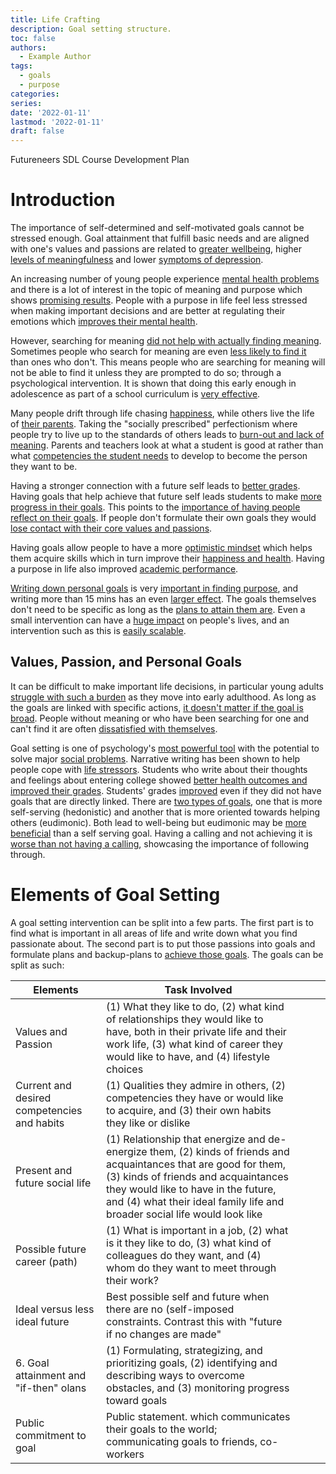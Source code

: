 ```yaml
---
title: Life Crafting
description: Goal setting structure.
toc: false
authors:
  - Example Author
tags:
  - goals
  - purpose
categories:
series:
date: '2022-01-11'
lastmod: '2022-01-11'
draft: false
---
```


Futureneers SDL Course Development Plan

Introduction
============

The importance of self-determined and self-motivated goals cannot be stressed enough. Goal attainment that fulfill basic needs and are aligned with one's values and passions are related to [greater wellbeing](https://books.google.ae/books?hl=en&lr=&id=DcAe2b7L-RgC&oi=fnd&pg=PA65&ots=dsyK5JW6Xi&sig=2YfZWnnxNi3CCFDXuZhkB3-utVg&redir_esc=y#v=onepage&q&f=false), higher [levels of meaningfulness](https://www.tandfonline.com/doi/abs/10.1080/15298868.2017.1375003?journalCode=psai20) and lower [symptoms of depression](https://journals.sagepub.com/doi/10.1177/01461672982412006). 

An increasing number of young people experience [mental health problems](https://doi.apa.org/doiLanding?doi=10.1037%2Fhea0000773) and there is a lot of interest in the topic of meaning and purpose which shows [promising results](https://www.sciencedirect.com/science/article/abs/pii/S0092656607000396?via%3Dihub). People with a purpose in life feel less stressed when making important decisions and are better at regulating their emotions which [improves their mental health](https://doi.apa.org/doiLanding?doi=10.1037%2Fhea0000729).

However, searching for meaning [did not help with actually finding meaning](https://onlinelibrary.wiley.com/doi/10.1111/j.1467-6494.2007.00484.x). Sometimes people who search for meaning are even [less likely to find it](https://onlinelibrary.wiley.com/doi/10.1111/j.1467-6494.2007.00484.x) than ones who don't. This means people who are searching for meaning will not be able to find it unless they are prompted to do so; through a psychological intervention. It is shown that doing this early enough in adolescence as part of a school curriculum is [very effective](https://onlinelibrary.wiley.com/doi/10.1002/yd.430).

Many people drift through life chasing [happiness](https://doi.org/10.1080/17439760.2014.943801), while others live the life of [their parents](https://psycnet.apa.org/record/1954-04881-001). Taking the "socially prescribed" perfectionism where people try to live up to the standards of others leads to [burn-out and lack of meaning](https://www.sciencedirect.com/science/article/abs/pii/S0191886917300442?via%3Dihub). Parents and teachers look at what a student is good at rather than what [competencies the student needs](https://www.tandfonline.com/doi/full/10.1080/15298868.2017.1375003) to develop to become the person they want to be.

Having a stronger connection with a future self leads to [better grades](https://www.tandfonline.com/doi/full/10.1080/15298868.2017.1375003). Having goals that help achieve that future self leads students to make [more progress in their goals](https://journals.sagepub.com/doi/10.1177/01461672982412006). This points to the [importance of having people reflect on their goals](https://journals.aom.org/doi/10.5465/AMBPP.2018.16790symposium). If people don't formulate their own goals they would [lose contact with their core values and passions](https://www.tandfonline.com/doi/full/10.1080/15298868.2017.1322530). 

Having goals allow people to have a more [optimistic mindset](https://doi.apa.org/doiLanding?doi=10.1037%2F0003-066X.56.3.218) which helps them acquire skills which in turn improve their [happiness and health](https://www.sciencedirect.com/science/article/pii/S0272735810000425?via%3Dihub). Having a purpose in life also improved [academic performance](https://www.researchgate.net/profile/Dominique-Morisano/publication/256374704_Morisano_D_2013_Goal_setting_in_the_academic_arena_In_E_A_Locke_G_Latham_Eds_New_Developments_in_Goal_Setting_and_Task_Performance_pp_495-506_NY_Routledge/links/59dd2b7d458515f6efef2900/Morisano-D-2013-Goal-setting-in-the-academic-arena-In-E-A-Locke-G-Latham-Eds-New-Developments-in-Goal-Setting-and-Task-Performance-pp-495-506-NY-Routledge.pdf). 

[Writing down personal goals](https://journals.sagepub.com/doi/10.1177/0146167201277003) is very [important in finding purpose](https://journals.aom.org/doi/10.5465/amd.2018.0187), and writing more than 15 mins has an even [larger effect](https://doi.apa.org/doiLanding?doi=10.1037%2F0033-2909.132.6.823). The goals themselves don't need to be specific as long as the [plans to attain them are](https://journals.aom.org/doi/10.5465/AMBPP.2018.16790symposium). Even a small intervention can have a [huge impact](https://journals.sagepub.com/doi/10.1177/0963721413512856) on people's lives, and an intervention such as this is [easily scalable](https://www.nature.com/articles/palcomms201514#supplementary-information).

Values, Passion, and Personal Goals
-----------------------------------

It can be difficult to make important life decisions, in particular young adults [struggle with such a burden](https://books.google.com/books?hl=en&lr=&id=SXNgDwAAQBAJ&oi=fnd&pg=PT9&ots=8ZLdkbG-Ml&sig=vUlFoMCaMWsfr26uThk8ps_vdCw) as they move into early adulthood. As long as the goals are linked with specific actions, [it doesn't matter if the goal is broad](https://doi.apa.org/doiLanding?doi=10.1037%2F0003-066X.57.9.705). People without meaning or who have been searching for one and can't find it are often [dissatisfied with themselves](https://www.tandfonline.com/doi/abs/10.1080/17439760802303127). 

Goal setting is one of psychology's [most powerful tool](https://books.google.com/books?hl=en&lr=&id=HBPUrZ9ov1kC&oi=fnd&pg=PT5&ots=Zni0rT0Sxp&sig=1Hlbv13_g1nDXKM-iifEUW8qpKQ) with the potential to solve major [social problems](https://scholar.google.com/scholar_lookup?author=T.+D.+Wilson&publication_year=2011&journal=Redirect:+The+surprising+new+science+of+psychological+change&). Narrative writing has been shown to help people cope with [life stressors](https://doi.apa.org/doiLanding?doi=10.1037%2F0022-3514.58.3.528). Students who write about their thoughts and feelings about entering college showed [better health outcomes and improved their grades](https://doi.apa.org/doiLanding?doi=10.1037%2F0022-3514.58.3.528). Students' grades [improved](https://journals.aom.org/doi/10.5465/amd.2018.0187) even if they did not have goals that are directly linked. There are [two types of goals](https://www.annualreviews.org/doi/10.1146/annurev.psych.52.1.141), one that is more self-serving (hedonistic) and another that is more oriented towards helping others (eudimonic). Both lead to well-being but eudimonic may be [more beneficial](https://doi.apa.org/doiLanding?doi=10.1037%2Femo0000178) than a self serving goal. Having a calling and not achieving it is [worse than not having a calling](https://doi.org/10.1287/orsc.1090.0497), showcasing the importance of following through.

Elements of Goal Setting
========================

A goal setting intervention can be split into a few parts. The first part is to find what is important in all areas of life and write down what you find passionate about. The second part is to put those passions into goals and formulate plans and backup-plans to [achieve those goals](http://www.palgrave-journals.com/articles/palcomms201514#supplementary-information). The goals can be split as such:

| Elements                                    | Task Involved                                                                                                                                                                                                                                                                   |   |   |   |
|---------------------------------------------|---------------------------------------------------------------------------------------------------------------------------------------------------------------------------------------------------------------------------------------------------------------------------------|---|---|---|
| Values and Passion                          | (1) What they like to do, (2) what kind of relationships they would like to have, both in their private life and their work life, (3) what kind of career they would like to have, and (4) lifestyle choices                                                                    |   |   |   |
| Current and desired competencies and habits | (1) Qualities they admire in others, (2) competencies they have or would like to acquire, and (3) their own habits they like or dislike                                                                                                                                         |   |   |   |
| Present and future social life              | (1) Relationship that energize and de- energize them, (2) kinds of friends and acquaintances that are good for them, (3) kinds of friends and acquaintances they would like to have in the future, and (4) what their ideal family life and broader social life would look like |   |   |   |
| Possible future career (path)               | (1) What is important in a job, (2) what is it they like to do, (3) what kind of colleagues do they want, and (4) whom do they want to meet through their work?                                                                                                                 |   |   |   |
| Ideal versus less ideal future              | Best possible self and future when there are no (self-imposed constraints. Contrast this with "future if no changes are made"                                                                                                                                                   |   |   |   |
| 6. Goal attainment and "if-then" olans      | (1) Formulating, strategizing, and prioritizing goals, (2) identifying and describing ways to overcome obstacles, and (3) monitoring progress toward goals                                                                                                                      |   |   |   |
| Public commitment to goal                   | Public statement. which communicates their goals to the world; communicating goals to friends, co- workers                                                                                                                                                                      |   |   |   |